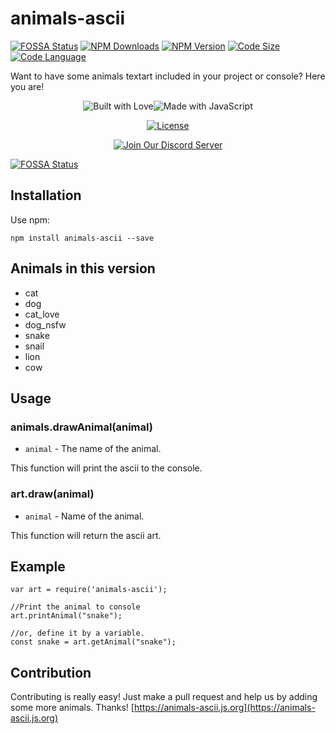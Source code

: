 # animals-ascii
[![FOSSA Status](https://app.fossa.io/api/projects/git%2Bgithub.com%2FNeotiDev%2Fanimals-ascii.svg?type=shield)](https://app.fossa.io/projects/git%2Bgithub.com%2FNeotiDev%2Fanimals-ascii?ref=badge_shield)
[![NPM Downloads](https://img.shields.io/npm/dt/animals-ascii.svg)](https://npmjs.com/package/animals-ascii)
[![NPM Version](https://img.shields.io/npm/v/animals-ascii.svg)](https://npmjs.com/package/animals-ascii)
[![Code Size](https://img.shields.io/github/languages/code-size/neotidev/animals-ascii.svg)](https://npmjs.com/package/animals-ascii)
[![Code Language](https://img.shields.io/github/languages/top/neotidev/animals-ascii.svg)](https://npmjs.com/package/animals-ascii)

Want to have some animals textart included in your project or console? Here you are!


<div align="center">

  <p>
<img src="https://forthebadge.com/images/badges/built-with-love.svg" alt="Built with Love"><!--
--><img src="https://forthebadge.com/images/badges/made-with-javascript.svg" alt="Made with JavaScript">
  </p>


<p>
  <a href="https://github.com/NeotiDev/animals-ascii/blob/master/LICENSE"><img src="https://img.shields.io/github/license/NeotiDev/animals-ascii.svg?style=for-the-badge" alt="License"></a>
  </p>
  
  <p>
    <p>
    <a href="https://discord.gg/NqMA6xC"><img src="https://discordapp.com/api/guilds/478157155279699971/widget.png?style=banner2" alt="Join Our Discord Server"/></a>
  </p>
  </div>



[![FOSSA Status](https://app.fossa.io/api/projects/git%2Bgithub.com%2FNeotiDev%2Fanimals-ascii.svg?type=large)](https://app.fossa.io/projects/git%2Bgithub.com%2FNeotiDev%2Fanimals-ascii?ref=badge_large)

## Installation
Use npm:
```
npm install animals-ascii --save
```

## Animals in this version
* cat
* dog
* cat_love
* dog_nsfw
* snake
* snail
* lion
* cow

## Usage

### animals.drawAnimal(animal)
* `animal` - The name of the animal.

This function will print the ascii to the console.

### art.draw(animal)
* `animal` - Name of the animal.

This function will return the ascii art.

## Example
```
var art = require('animals-ascii');

//Print the animal to console
art.printAnimal("snake");

//or, define it by a variable.
const snake = art.getAnimal("snake");
```

## Contribution
Contributing is really easy! Just make a pull request and help us by adding some more animals. Thanks!
[https://animals-ascii.js.org](https://animals-ascii.js.org)
